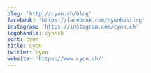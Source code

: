 ```yaml
---
blog: 'http://cyon.ch/blog'
facebook: 'https://facebook.com/cyonhosting'
instagram: 'https://instagram.com/cyon.ch'
logohandle: cyonch
sort: cyon
title: Cyon
twitter: cyon
website: 'https://www.cyon.ch/'
---
```

